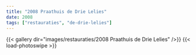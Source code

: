 ```yaml
---
title: "2008 Praathuis de Drie Lelies"
date: 2008
tags: ["restauraties", "de-drie-lelies"]
---
```


{{< gallery dir="images/restauraties/2008 Praathuis de Drie Lelies" />}}
{{< load-photoswipe >}}